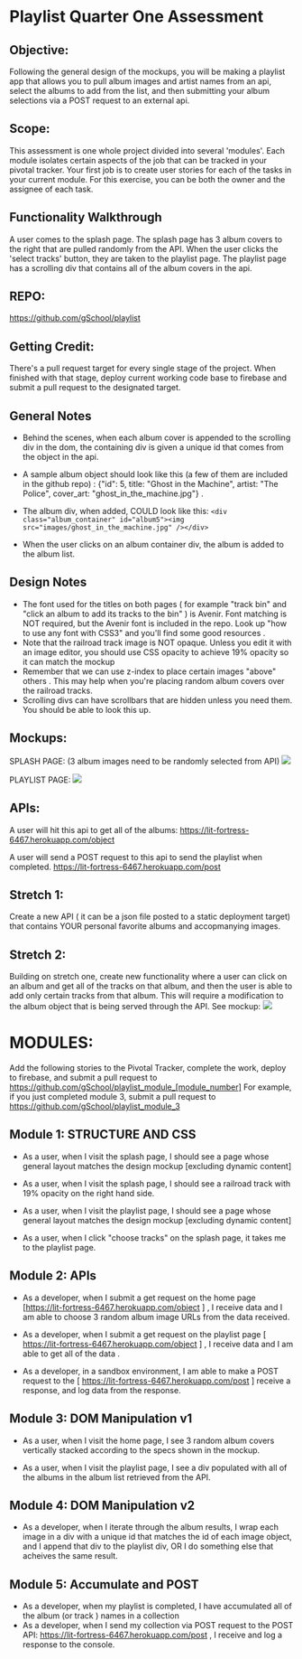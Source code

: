 # Playlist Quarter One Assessment


## Objective:
Following the general design of the mockups, you will be making a playlist app that allows you to pull album images and artist names from an api, select the albums to add from the list, and then submitting your album selections via a POST request to an external api.

## Scope:
This assessment is one whole project divided into several 'modules'. Each module isolates certain aspects of the job that can be tracked in your pivotal tracker. Your first job is to create user stories for each of the tasks in your current module.  For this exercise, you can be both the owner and the assignee of each task.

## Functionality Walkthrough
A user comes to the splash page. The splash page has 3 album covers to the right that are pulled randomly from the API.  When the user clicks the 'select tracks' button, they are taken to the playlist page.  The playlist page has a scrolling div that contains all of the album covers in the api.

## REPO:
https://github.com/gSchool/playlist

## Getting Credit:
There's a pull request target for every single stage of the project. When finished with that stage, deploy current working code base to firebase and submit a pull request to the designated target.


## General Notes

* Behind the scenes, when each album cover is appended to the scrolling div in the dom, the containing div is given a unique id that comes from the object in the api.  

* A sample album object should look like this (a few of them are included in the github repo)  :  {"id": 5, title: "Ghost in the Machine", artist: "The Police", cover_art: "ghost_in_the_machine.jpg"} .  

* The album div, when added, COULD look like this:
``` <div class="album_container" id="album5"><img src="images/ghost_in_the_machine.jpg" /></div> ```

* When the user clicks on an album container div, the album is added to the album list.

## Design Notes  
- The font used for the titles on both pages ( for example "track bin" and "click an album to add its tracks to the bin" ) is Avenir. Font matching is NOT required, but the Avenir font is included in the repo. Look up "how to use any font with CSS3" and you'll find some good resources .
- Note that the railroad track image is NOT opaque.  Unless you edit it with an image editor, you should use CSS opacity to achieve 19% opacity so it can match the mockup
- Remember that we can use z-index to place certain images "above" others .  This may help when you're placing random album covers over the railroad tracks.
- Scrolling divs can have scrollbars that are hidden unless you need them. You should be able to look this up.

## Mockups:
SPLASH PAGE:
(3 album images need to be randomly selected from API)
![](https://raw.githubusercontent.com/Nmuta/playlist/master/mockups/splash_page.png)

PLAYLIST PAGE:
![](https://raw.githubusercontent.com/Nmuta/playlist/master/mockups/playlist_page.png)

## APIs:
A user will hit this api to get all of the albums:
https://lit-fortress-6467.herokuapp.com/object

A user will send a POST request to this api to send the playlist when completed. https://lit-fortress-6467.herokuapp.com/post


## Stretch 1:
Create a new API ( it can be a json file posted to a static deployment target)  that contains YOUR personal favorite albums and accopmanying images.

## Stretch 2:
Building on stretch one, create new functionality where a user can click on an album and get all of the tracks on that album, and then the user is able to add only certain tracks from that album.  This will require a modification to the album object that is being served through the API. See mockup:
![](https://raw.githubusercontent.com/gSchool/playlist/master/mockups/playlist_stretch2.fw.png)



# MODULES:
Add the following stories to the Pivotal Tracker, complete the work, deploy to firebase, and submit a pull request to https://github.com/gSchool/playlist_module_[module_number]
For example, if you just completed module 3, submit a pull request to https://github.com/gSchool/playlist_module_3


## Module 1: STRUCTURE AND CSS

* As a user, when I visit the splash page, I should see a page whose general layout matches the design mockup [excluding dynamic content] 

* As a user, when I visit the splash page, I should see a railroad track with 19% opacity on the right hand side.

* As a user, when I visit the playlist page, I should see a page whose general layout matches the design mockup [excluding dynamic content]

* As a user, when I click "choose tracks" on the splash page, it takes me to the playlist page.


## Module 2: APIs
* As a developer, when I submit a get request on the home page [https://lit-fortress-6467.herokuapp.com/object ] , I receive data and I am able to choose 3 random album image URLs from the data received.

* As a developer, when I submit a get request on the playlist page [ https://lit-fortress-6467.herokuapp.com/object ] , I receive data and I am able to get all of the data .

* As a developer, in a sandbox environment, I am able to make a POST request to the [ https://lit-fortress-6467.herokuapp.com/post ] receive a response, and log data from the response.

## Module 3: DOM Manipulation v1

* As a user, when I visit the home page, I see 3 random album covers vertically stacked according to the specs shown in the mockup.

* As a user, when I visit the playlist page, I see a div populated with all of the albums in the album list retrieved from the API.

## Module 4: DOM Manipulation v2

* As a developer, when I iterate through the album results, I wrap each image in a div with a unique id that matches the id of each image object, and I append that div to the playlist div, OR I do something else that acheives the same result.


## Module 5: Accumulate and POST

* As a developer, when my playlist is completed, I have accumulated all of the album (or track ) names in a collection
* As a developer, when I send my collection via POST request to the POST API: https://lit-fortress-6467.herokuapp.com/post , I receive and log a response to the console.
